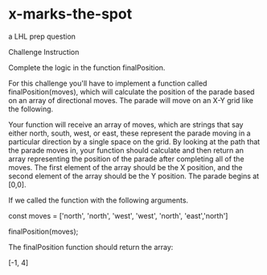 # x-marks-the-spot
a LHL prep question


Challenge
Instruction

Complete the logic in the function finalPosition.

For this challenge you'll have to implement a function called finalPosition(moves), which will calculate the position of the parade based on an array of directional moves. The parade will move on an X-Y grid like the following.


Your function will receive an array of moves, which are strings that say either north, south, west, or east, these represent the parade moving in a particular direction by a single space on the grid. By looking at the path that the parade moves in, your function should calculate and then return an array representing the position of the parade after completing all of the moves. The first element of the array should be the X position, and the second element of the array should be the Y position. The parade begins at [0,0].

If we called the function with the following arguments.

const moves = ['north', 'north', 'west', 'west', 'north', 'east','north']  

finalPosition(moves);

The finalPosition function should return the array:

[-1, 4]
